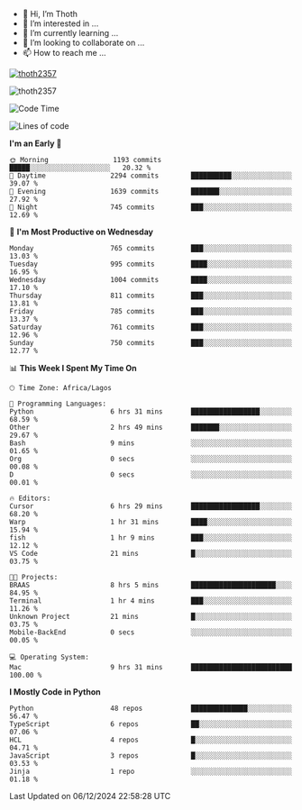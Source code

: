 <!---
thoth2357/thoth2357 is a ✨ special ✨ repository because its `README.md` (this file) appears on your GitHub profile.
You can click the Preview link to take a look at your changes.
--->

- 👋 Hi, I’m Thoth
- 👀 I’m interested in ...
- 🌱 I’m currently learning ...
- 💞️ I’m looking to collaborate on ...
- 📫 How to reach me ...


<p align="left"> <a href="https://github.com/ryo-ma/github-profile-trophy"><img src="https://github-profile-trophy.vercel.app/?username=thoth2357&theme=gruvbox&no-bg=true&no-frame=false&title=MultiLanguage,Commits,Repositories,Stars,Followers,PullRequest,Reviews,Issues" alt="thoth2357" /></a> </p>

<p align="left"> <img src="https://komarev.com/ghpvc/?username=thoth2357&label=Profile%20views&color=0e75b6&style=flat" alt="thoth2357" /> </p>

<!--START_SECTION:waka-->
![Code Time](http://img.shields.io/badge/Code%20Time-3%2C437%20hrs%2022%20mins-blue)

![Lines of code](https://img.shields.io/badge/From%20Hello%20World%20I%27ve%20Written-30.5%20million%20lines%20of%20code-blue)

**I'm an Early 🐤** 

```text
🌞 Morning                1193 commits        █████░░░░░░░░░░░░░░░░░░░░   20.32 % 
🌆 Daytime                2294 commits        ██████████░░░░░░░░░░░░░░░   39.07 % 
🌃 Evening                1639 commits        ███████░░░░░░░░░░░░░░░░░░   27.92 % 
🌙 Night                  745 commits         ███░░░░░░░░░░░░░░░░░░░░░░   12.69 % 
```
📅 **I'm Most Productive on Wednesday** 

```text
Monday                   765 commits         ███░░░░░░░░░░░░░░░░░░░░░░   13.03 % 
Tuesday                  995 commits         ████░░░░░░░░░░░░░░░░░░░░░   16.95 % 
Wednesday                1004 commits        ████░░░░░░░░░░░░░░░░░░░░░   17.10 % 
Thursday                 811 commits         ███░░░░░░░░░░░░░░░░░░░░░░   13.81 % 
Friday                   785 commits         ███░░░░░░░░░░░░░░░░░░░░░░   13.37 % 
Saturday                 761 commits         ███░░░░░░░░░░░░░░░░░░░░░░   12.96 % 
Sunday                   750 commits         ███░░░░░░░░░░░░░░░░░░░░░░   12.77 % 
```


📊 **This Week I Spent My Time On** 

```text
🕑︎ Time Zone: Africa/Lagos

💬 Programming Languages: 
Python                   6 hrs 31 mins       █████████████████░░░░░░░░   68.59 % 
Other                    2 hrs 49 mins       ███████░░░░░░░░░░░░░░░░░░   29.67 % 
Bash                     9 mins              ░░░░░░░░░░░░░░░░░░░░░░░░░   01.65 % 
Org                      0 secs              ░░░░░░░░░░░░░░░░░░░░░░░░░   00.08 % 
D                        0 secs              ░░░░░░░░░░░░░░░░░░░░░░░░░   00.01 % 

🔥 Editors: 
Cursor                   6 hrs 29 mins       █████████████████░░░░░░░░   68.20 % 
Warp                     1 hr 31 mins        ████░░░░░░░░░░░░░░░░░░░░░   15.94 % 
fish                     1 hr 9 mins         ███░░░░░░░░░░░░░░░░░░░░░░   12.12 % 
VS Code                  21 mins             █░░░░░░░░░░░░░░░░░░░░░░░░   03.75 % 

🐱‍💻 Projects: 
BRAAS                    8 hrs 5 mins        █████████████████████░░░░   84.95 % 
Terminal                 1 hr 4 mins         ███░░░░░░░░░░░░░░░░░░░░░░   11.26 % 
Unknown Project          21 mins             █░░░░░░░░░░░░░░░░░░░░░░░░   03.75 % 
Mobile-BackEnd           0 secs              ░░░░░░░░░░░░░░░░░░░░░░░░░   00.05 % 

💻 Operating System: 
Mac                      9 hrs 31 mins       █████████████████████████   100.00 % 
```

**I Mostly Code in Python** 

```text
Python                   48 repos            ██████████████░░░░░░░░░░░   56.47 % 
TypeScript               6 repos             ██░░░░░░░░░░░░░░░░░░░░░░░   07.06 % 
HCL                      4 repos             █░░░░░░░░░░░░░░░░░░░░░░░░   04.71 % 
JavaScript               3 repos             █░░░░░░░░░░░░░░░░░░░░░░░░   03.53 % 
Jinja                    1 repo              ░░░░░░░░░░░░░░░░░░░░░░░░░   01.18 % 
```




 Last Updated on 06/12/2024 22:58:28 UTC
<!--END_SECTION:waka-->
<!--![](http://github-profile-summary-cards.vercel.app/api/cards/profile-details?username=thoth2357&theme=2077)

![](http://github-profile-summary-cards.vercel.app/api/cards/stats?username=thoth2357&theme=2077)![](http://github-profile-summary-cards.vercel.app/api/cards/productive-time?username=thoth2357&theme=2077&utcOffset=8) -->
